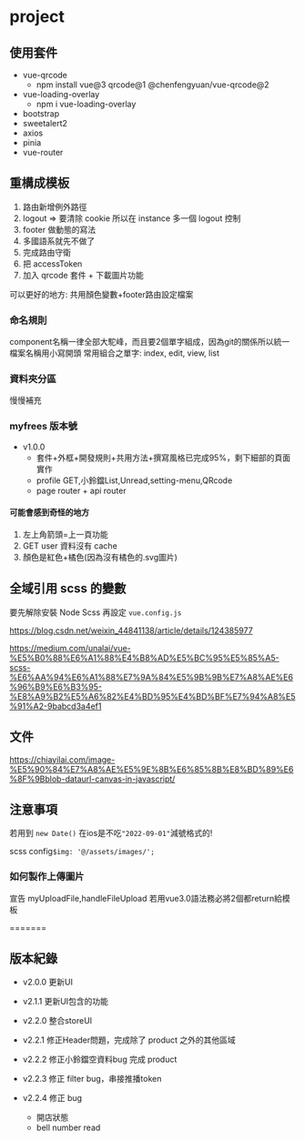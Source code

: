 # project

## 使用套件

- vue-qrcode
  - npm install vue@3 qrcode@1 @chenfengyuan/vue-qrcode@2
- vue-loading-overlay
  - npm i vue-loading-overlay
- bootstrap
- sweetalert2
- axios
- pinia
- vue-router

## 重構成模板

1. 路由新增例外路徑
2. logout => 要清除 cookie 所以在 instance 多一個 logout 控制
3. footer 做動態的寫法
4. 多國語系就先不做了
5. 完成路由守衛
6. 把 accessToken
7. 加入 qrcode 套件 + 下載圖片功能

可以更好的地方: 共用顏色變數+footer路由設定檔案

### 命名規則

component名稱一律全部大駝峰，而且要2個單字組成，因為git的關係所以統一檔案名稱用小寫開頭
常用組合之單字: index, edit, view, list

### 資料夾分區

慢慢補充

### myfrees 版本號

- v1.0.0
  - 套件+外框+開發規則+共用方法+撰寫風格已完成95%，剩下細部的頁面實作
  - profile GET,小鈴鐺List,Unread,setting-menu,QRcode
  - page router + api router

#### 可能會感到奇怪的地方

1. 左上角箭頭=上一頁功能
2. GET user 資料沒有 cache
3. 顏色是紅色+橘色(因為沒有橘色的.svg圖片)

## 全域引用 scss 的變數

要先解除安裝 Node Scss 再設定 `vue.config.js`

<https://blog.csdn.net/weixin_44841138/article/details/124385977>

<https://medium.com/unalai/vue-%E5%B0%88%E6%A1%88%E4%B8%AD%E5%BC%95%E5%85%A5-scss-%E6%AA%94%E6%A1%88%E7%9A%84%E5%9B%9B%E7%A8%AE%E6%96%B9%E6%B3%95-%E8%A9%B2%E5%A6%82%E4%BD%95%E4%BD%BF%E7%94%A8%E5%91%A2-9babcd3a4ef1>

## 文件

<https://chiayilai.com/image-%E5%90%84%E7%A8%AE%E5%9E%8B%E6%85%8B%E8%BD%89%E6%8F%9Bblob-dataurl-canvas-in-javascript/>

## 注意事項

若用到 `new Date()` 在ios是不吃`"2022-09-01"`減號格式的!

scss config`$img: '@/assets/images/';`

### 如何製作上傳圖片

宣告 myUploadFile,handleFileUpload
若用vue3.0語法務必將2個都return給模板

=======

## 版本紀錄

- v2.0.0 更新UI
- v2.1.1 更新UI包含的功能
- v2.2.0 整合storeUI
- v2.2.1 修正Header問題，完成除了 product 之外的其他區域
- v2.2.2 修正小鈴鐺空資料bug 完成 product
- v2.2.3 修正 filter bug，串接推播token

- v2.2.4 修正 bug

  - 開店狀態
  - bell number read
